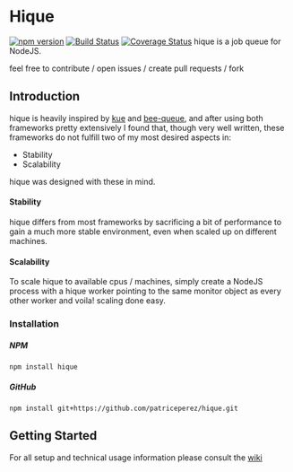 # Hique 
[![npm version](https://badge.fury.io/js/hique.svg)](https://badge.fury.io/js/hique)
[![Build Status](https://travis-ci.org/patriceperez/hique.svg?branch=master)](https://travis-ci.org/patriceperez/hique)
[![Coverage Status](https://coveralls.io/repos/github/patriceperez/hique/badge.svg?branch=master)](https://coveralls.io/github/patriceperez/hique?branch=master&dummy=1)
hique is a job queue for NodeJS.

feel free to contribute / open issues / create pull requests / fork

## Introduction
hique is heavily inspired by [kue](https://github.com/Automattic/kue) and [bee-queue](https://github.com/LewisJEllis/bee-queue), and after using both frameworks pretty extensively I found that, though very well written, these frameworks do not fulfill two of my  most desired aspects in:
* Stability
* Scalability

hique was designed with these in mind.

#### Stability
hique differs from most frameworks by sacrificing a bit of performance to gain a much more stable environment, even when scaled up on different machines. 

#### Scalability
To scale hique to available cpus / machines, simply create a NodeJS process with a hique worker pointing to the same monitor object as every other worker and voila! scaling done easy.

### Installation
##### NPM
```
npm install hique
```
##### GitHub
```
npm install git+https://github.com/patriceperez/hique.git
```

## Getting Started
For all setup and technical usage information please consult the [wiki](https://github.com/patriceperez/hique/wiki)
